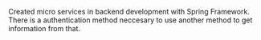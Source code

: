 Created micro services in backend development with Spring Framework. There is a authentication method neccesary to use another method to get information from that.
